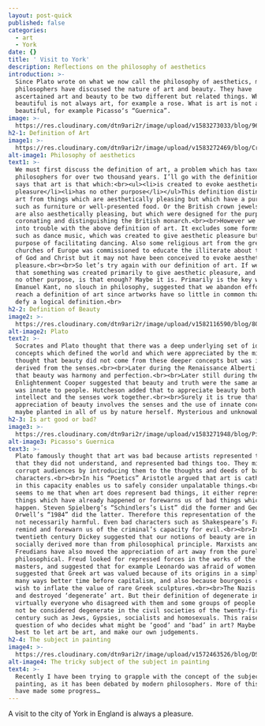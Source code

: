 ```yaml
---
layout: post-quick
published: false
categories:
  - art
  - York
date: {}
title: ' Visit to York'
description: Reflections on the philosophy of aesthetics
introduction: >-
  Since Plato wrote on what we now call the philosophy of aesthetics, many
  philosophers have discussed the nature of art and beauty. They have
  ascertained art and beauty to be two different but related things. What is
  beautiful is not always art, for example a rose. What is art is not always
  beautiful, for example Picasso‘s “Guernica”.
image: >-
  https://res.cloudinary.com/dtn9ari2r/image/upload/v1583273033/blog/96E6718D-CE5A-4D47-A191-8FFB7788BFC0.jpg
h2-1: Definition of Art
image1: >-
  https://res.cloudinary.com/dtn9ari2r/image/upload/v1583272469/blog/Crown_Jewels_of_the_United_Kingdom_1952-12-13_1.jpg
alt-image1: Philosophy of aesthetics
text1: >-
  We must first discuss the definition of art, a problem which has taxed
  philosophers for over two thousand years. I’ll go with the definition which
  says that art is that which:<br><ul><li>is created to evoke aesthetic
  pleasure</li><li>has no other purpose</li></ul>This definition distinguishes
  art from things which are aesthetically pleasing but which have a purpose,
  such as furniture or well-presented food. Or the British crown jewels, which
  are also aesthetically pleasing, but which were designed for the purpose of
  coronating and distinguishing the British monarch.<br><br>However we soon run
  into trouble with the above definition of art. It excludes some forms of art
  such as dance music, which was created to give aesthetic pleasure but has the
  purpose of facilitating dancing. Also some religious art from the great
  churches of Europe was commissioned to educate the illiterate about the ways
  of God and Christ but it may not have been conceived to evoke aesthetic
  pleasure.<br><br>So let’s try again with our definition of art. If we just say
  that something was created primarily to give aesthetic pleasure, and may have
  no other purpose, is that enough? Maybe it is. Primarily is the key word here.
  Emanuel Kant, no slouch in philosophy, suggested that we abandon efforts to
  reach a definition of art since artworks have so little in common that they
  defy a logical definition.<br>
h2-2: Definition of Beauty
image2: >-
  https://res.cloudinary.com/dtn9ari2r/image/upload/v1582116590/blog/800px-Plato_Silanion_Musei_Capitolini_MC1377.jpg
alt-image2: Plato
text2: >-
  Socrates and Plato thought that there was a deep underlying set of ideas and
  concepts which defined the world and which were appreciated by the mind. Plato
  thought that beauty did not come from these deeper concepts but was instead
  derived from the senses.<br><br>Later during the Renaissance Alberti suggested
  that beauty was harmony and perfection.<br><br>Later still during the
  Enlightenment Cooper suggested that beauty and truth were the same and this
  was innate to people. Hutcheson added that to appreciate beauty both the inner
  intellect and the senses work together.<br><br>Surely it is true that
  appreciation of beauty involves the senses and the use of innate concepts
  maybe planted in all of us by nature herself. Mysterious and unknowable.
h2-3: Is art good or bad?
image3: >-
  https://res.cloudinary.com/dtn9ari2r/image/upload/v1583271948/blog/PicassoGuernica.jpg
alt-image3: Picasso's Guernica
text3: >-
  Plato famously thought that art was bad because artists represented things
  that they did not understand, and represented bad things too. They might thus
  corrupt audiences by introducing them to the thoughts and deeds of bad
  characters.<br><br>In his “Poetics” Aristotle argued that art is cathartic and
  in this capacity enables us to safely consider unpalatable things.<br><br>It
  seems to me that when art does represent bad things, it either represents bad
  things which have already happened or forewarns us of bad things which could
  happen. Steven Spielberg’s “Schindlers’s List” did the former and George
  Orwell’s “1984” did the latter. Therefore this representation of the bad is
  not necessarily harmful. Even bad characters such as Shakespeare’s Falstaff
  remind and forewarn us of the criminal’s capacity for evil.<br><br>In the
  twentieth century Dickey suggested that our notions of beauty are in fact
  socially derived more than from philosophical principle. Marxists and
  Freudians have also moved the appreciation of art away from the purely
  philosophical. Freud looked for repressed forces in the works of the great
  masters, and suggested that for example Leonardo was afraid of women. Marx
  suggested that Greek art was valued because of its origins in a simpler and in
  many ways better time before capitalism, and also because bourgeois collectors
  wish to inflate the value of rare Greek sculptures.<br><br>The Nazis condemned
  and destroyed ‘degenerate’ art. But their definition of degenerate included
  virtually everyone who disagreed with them and some groups of people who would
  not be considered degenerate in the civil societies of the twenty-first
  century such as Jews, Gypsies, socialists and homosexuals. This raises the
  question of who decides what might be ‘good’ and ‘bad’ in art? Maybe it is
  best to let art be art, and make our own judgements.
h2-4: The subject in painting
image4: >-
  https://res.cloudinary.com/dtn9ari2r/image/upload/v1572463526/blog/DSC_0183.jpg
alt-image4: The tricky subject of the subject in painting
text4: >-
  Recently I have been trying to grapple with the concept of the subject in
  painting, as it has been debated by modern philosophers. More of this when I
  have made some progress…
---
```

A visit to the city of York in England is always a pleasure.
